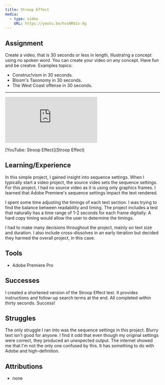 ```yaml
---
title: Stroop Effect
media:
  - type: video
    URL: https://youtu.be/hvsNRb1v-Xg
---
```


## Assignment

Create a video, that is 30 seconds or less in length, Illustra!ng a concept using no spoken word. You can create your video on any concept. Have fun and be creatve. Examples topics:

- Construc!vism in 30 seconds.
- Bloom's Taxonomy in 30 seconds.
- The West Coast offense in 30 seconds.

***

<div class="aspect-ratio aspect-ratio--16-9">
  <iframe class="aspect-ratio--content" src="https://www.youtube-nocookie.com/embed/hvsNRb1v-Xg" title="YouTube video player" frameborder="0" allow="accelerometer; autoplay; clipboard-write; encrypted-media; gyroscope; picture-in-picture" allowfullscreen></iframe>
</div>

[YouTube: Stroop Effect](Stroop Effect)

## Learning/Experience

In this simple project, I gained insight into sequence settings. When I typically start a video project, the source video sets the sequence settings. For this project, I had no source video as it is using only graphics frames. I learned that Adobe Premiere's sequence settings impact the text rendered.

I spent some time adjusting the timings of each text section. I was trying to find the balance between readability and timing. The project includes a test that naturally has a time range of 1-2 seconds for each frame digitally. A hard copy timing would allow the user to determine the timings.

I had to make many decisions throughout the project, mainly on text size and duration. I also include cross-dissolves in an early iteration but decided they harmed the overall project, in this case.

## Tools

- Adobe Premiere Pro

## Successes

I created a shortened version of the Stroop Effect test. It provides instructions and follow-up search terms at the end. All completed within thirty seconds. Success!

## Struggles

The only struggle I ran into was the sequence settings in this project. Blurry text isn't good for anyone. I find it odd that even though my original settings were correct, they produced an unexpected output. The internet showed me that I'm not the only one confused by this. It has something to do with Adobe and high-definition.

## Attributions

- none
